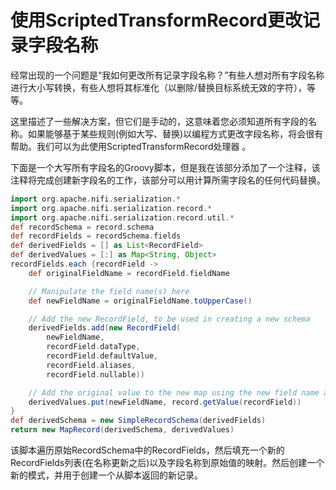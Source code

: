 # 使用ScriptedTransformRecord更改记录字段名称 

经常出现的一个问题是“我如何更改所有记录字段名称？”有些人想对所有字段名称进行大小写转换，有些人想将其标准化（以删除/替换目标系统无效的字符），等等。 

 这里描述了一些解决方案，但它们是手动的，这意味着您必须知道所有字段的名称。如果能够基于某些规则(例如大写、替换)以编程方式更改字段名称，将会很有帮助。我们可以为此使用ScriptedTransformRecord处理器 。

 下面是一个大写所有字段名的Groovy脚本，但是我在该部分添加了一个注释，该注释将完成创建新字段名的工作，该部分可以用计算所需字段名的任何代码替换。

```groovy
import org.apache.nifi.serialization.*
import org.apache.nifi.serialization.record.*
import org.apache.nifi.serialization.record.util.*
def recordSchema = record.schema
def recordFields = recordSchema.fields
def derivedFields = [] as List<RecordField>
def derivedValues = [:] as Map<String, Object>
recordFields.each {recordField -> 
    def originalFieldName = recordField.fieldName

    // Manipulate the field name(s) here
    def newFieldName = originalFieldName.toUpperCase()

    // Add the new RecordField, to be used in creating a new schema
    derivedFields.add(new RecordField(
		newFieldName,
		recordField.dataType,
		recordField.defaultValue,
		recordField.aliases,
		recordField.nullable))

    // Add the original value to the new map using the new field name as the key
    derivedValues.put(newFieldName, record.getValue(recordField))
}
def derivedSchema = new SimpleRecordSchema(derivedFields)
return new MapRecord(derivedSchema, derivedValues)
```

 该脚本遍历原始RecordSchema中的RecordFields，然后填充一个新的RecordFields列表(在名称更新之后)以及字段名称到原始值的映射。然后创建一个新的模式，并用于创建一个从脚本返回的新记录。

